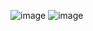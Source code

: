 ![image](https://github.com/user-attachments/assets/2f719c29-9c0c-4868-a018-7ac2258bdceb)
![image](https://github.com/user-attachments/assets/573a0f74-0e37-4fcf-be9f-f14bacd8f1be)

